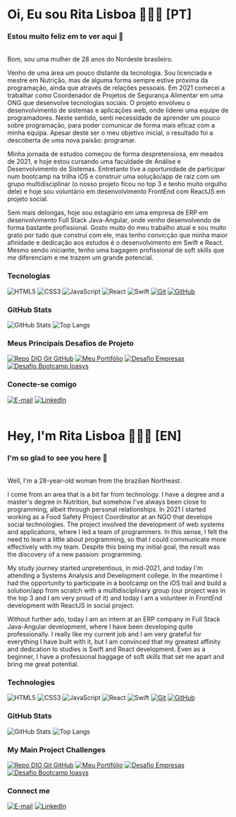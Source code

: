 # Oi, Eu sou Rita Lisboa 🙋🏻‍♀️ [PT]
### Estou muito feliz em te ver aqui 💜
<br>
Bom, sou uma mulher de 28 anos do Nordeste brasileiro.

Venho de uma área um pouco distante da tecnologia. Sou licenciada e mestre em Nutrição, mas de alguma forma sempre estive próxima da programação, ainda que através de relações pessoais. Em 2021 comecei a trabalhar como Coordenador de Projetos de Segurança Alimentar em uma ONG que desenvolve tecnologias sociais. O projeto envolveu o desenvolvimento de sistemas e aplicações web, onde liderei uma equipe de programadores. Neste sentido, senti necessidade de aprender um pouco sobre programação, para poder comunicar de forma mais eficaz com a minha equipa. Apesar deste ser o meu objetivo inicial, o resultado foi a descoberta de uma nova paixão: programar.

Minha jornada de estudos começou de forma despretensiosa, em meados de 2021, e hoje estou cursando uma faculdade de Análise e Desenvolvimento de Sistemas. Entretanto tive a oportunidade de participar num bootcamp na trilha iOS e construir uma solução/app de raiz com um grupo multidisciplinar (o nosso projeto ficou no top 3 e tenho muito orgulho dele) e hoje sou voluntário em desenvolvimento FrontEnd com ReactJS em projeto social.

Sem mais delongas, hoje sou estagiário em uma empresa de ERP em desenvolvimento Full Stack Java-Angular, onde venho desenvolvendo de forma bastante profissional. Gosto muito do meu trabalho atual e sou muito grato por tudo que construí com ele, mas tenho convicção que minha maior afinidade e dedicação aos estudos é o desenvolvimento em Swift e React. Mesmo sendo iniciante, tenho uma bagagem profissional de soft skills que me diferenciam e me trazem um grande potencial.
<br>

### Tecnologias
![HTML5](https://img.shields.io/badge/html5-html?style=for-the-badge&logo=html5&logoColor=E5A5F0&labelColor=FFFFFF&color=E5A5F0
)
![CSS3](https://img.shields.io/badge/css3-css?style=for-the-badge&logo=css3&logoColor=7951C9&labelColor=FFFFFF&color=7951C9
)
![JavaScript](https://img.shields.io/badge/javascript-js?style=for-the-badge&logo=javascript&logoColor=E5A5F0&labelColor=FFFFFF&color=E5A5F0
)
![React](https://img.shields.io/badge/react-js?style=for-the-badge&logo=react&logoColor=7951C9&labelColor=FFFFFF&color=7951C9
)
![Swift](https://img.shields.io/badge/swift-ios?style=for-the-badge&logo=swift&logoColor=E5A5F0&labelColor=FFFFFF&color=E5A5F0
)
[![Git](https://img.shields.io/badge/Git-000?style=for-the-badge&logo=git&logoColor=7951C9&labelColor=FFFFFF&color=7951C9)](https://git-scm.com/doc) 
[![GitHub](https://img.shields.io/badge/GitHub-000?style=for-the-badge&logo=github&logoColor=E5A5F0&labelColor=FFFFFF&color=E5A5F0)](https://docs.github.com/)
<br>

### GitHub Stats
![GitHub Stats](https://github-readme-stats.vercel.app/api?username=ritalisboar&theme=transparent&bg_color=F2F3F&border_color=7951C9&show_icons=true&icon_color=E5A5F0&title_color=E5A5F0&text_color=7951C9)
![Top Langs](https://github-readme-stats-git-masterrstaa-rickstaa.vercel.app/api/top-langs/?username=ritalisboar&layout=compact&bg_color=F2F3F&border_color=7951C9&title_color=E5A5F0&text_color=7951C9)
<br>

### Meus Principais Desafios de Projeto
[![Repo DIO Git GitHub](https://github-readme-stats.vercel.app/api/pin/?username=ritalisboar&repo=dio-lab-open-source&bg_color=F2F3F&border_color=7951C9&show_icons=true&icon_color=E5A5F0&title_color=E5A5F0&text_color=7951C9)](https://github.com/ritalisboar/dio-lab-open-source)
[![Meu Portifólio](https://github-readme-stats.vercel.app/api/pin/?username=ritalisboar&repo=meuportfolio&bg_color=F2F3F&border_color=7951C9&show_icons=true&icon_color=E5A5F0&title_color=E5A5F0&text_color=7951C9)](https://github.com/ritalisboar/meuportfolio)
[![Desafio Empresas](https://github-readme-stats.vercel.app/api/pin/?username=ritalisboar&repo=DesafioEmpresas&bg_color=F2F3F&border_color=7951C9&show_icons=true&icon_color=E5A5F0&title_color=E5A5F0&text_color=7951C9)](https://github.com/ritalisboar/DesafioEmpresas)
[![Desafio Bootcamp Ioasys](https://github-readme-stats.vercel.app/api/pin/?username=ritalisboar&repo=Desafio_IoasysCamp_ODS10&bg_color=F2F3F&border_color=7951C9&show_icons=true&icon_color=E5A5F0&title_color=E5A5F0&text_color=7951C9)](https://github.com/ritalisboar/Desafio_IoasysCamp_ODS10)
<br>

### Conecte-se comigo
[![E-mail](https://img.shields.io/badge/EMAIL-gmail?style=for-the-badge&logo=gmail&logoColor=E5A5F0&labelColor=FFFFFF&color=E5A5F0
)](mailto:cassialisboar@gmail.com)
[![LinkedIn](https://img.shields.io/badge/LINKEDIN-linkedin?style=for-the-badge&logo=linkedin&logoColor=E5A5F0&labelColor=FFFFFF&color=E5A5F0
)](https://www.linkedin.com/in/rita-lisboa-b0aa42155/)
<br>
<br>

# Hey, I'm Rita Lisboa 🙋🏻‍♀️ [EN]
### I'm so glad to see you here 💜
<br>
Well, I'm a 28-year-old woman from the brazilian Northeast.

I come from an area that is a bit far from technology. I have a degree and a master's degree in Nutrition, but somehow I've always been close to programming, albeit through personal relationships. In 2021 I started working as a Food Safety Project Coordinator at an NGO that develops social technologies. The project involved the development of web systems and applications, where I led a team of programmers. In this sense, I felt the need to learn a little about programming, so that I could communicate more effectively with my team. Despite this being my initial goal, the result was the discovery of a new passion: programming.

My study journey started unpretentious, in mid-2021, and today I'm attending a Systems Analysis and Development college. In the meantime I had the opportunity to participate in a bootcamp on the iOS trail and build a solution/app from scratch with a multidisciplinary group (our project was in the top 3 and I am very proud of it) and today I am a volunteer in FrontEnd development with ReactJS in social project.

Without further ado, today I am an intern at an ERP company in Full Stack Java-Angular development, where I have been developing quite professionally. I really like my current job and I am very grateful for everything I have built with it, but I am convinced that my greatest affinity and dedication to studies is Swift and React development. Even as a beginner, I have a professional baggage of soft skills that set me apart and bring me great potential.
<br>

### Technologies
![HTML5](https://img.shields.io/badge/html5-html?style=for-the-badge&logo=html5&logoColor=E5A5F0&labelColor=FFFFFF&color=E5A5F0
)
![CSS3](https://img.shields.io/badge/css3-css?style=for-the-badge&logo=css3&logoColor=7951C9&labelColor=FFFFFF&color=7951C9
)
![JavaScript](https://img.shields.io/badge/javascript-js?style=for-the-badge&logo=javascript&logoColor=E5A5F0&labelColor=FFFFFF&color=E5A5F0
)
![React](https://img.shields.io/badge/react-js?style=for-the-badge&logo=react&logoColor=7951C9&labelColor=FFFFFF&color=7951C9
)
![Swift](https://img.shields.io/badge/swift-ios?style=for-the-badge&logo=swift&logoColor=E5A5F0&labelColor=FFFFFF&color=E5A5F0
)
[![Git](https://img.shields.io/badge/Git-000?style=for-the-badge&logo=git&logoColor=7951C9&labelColor=FFFFFF&color=7951C9)](https://git-scm.com/doc) 
[![GitHub](https://img.shields.io/badge/GitHub-000?style=for-the-badge&logo=github&logoColor=E5A5F0&labelColor=FFFFFF&color=E5A5F0)](https://docs.github.com/)
<br>

### GitHub Stats
![GitHub Stats](https://github-readme-stats.vercel.app/api?username=ritalisboar&theme=transparent&bg_color=F2F3F&border_color=7951C9&show_icons=true&icon_color=E5A5F0&title_color=E5A5F0&text_color=7951C9)
![Top Langs](https://github-readme-stats-git-masterrstaa-rickstaa.vercel.app/api/top-langs/?username=ritalisboar&layout=compact&bg_color=F2F3F&border_color=7951C9&title_color=E5A5F0&text_color=7951C9)
<br>

### My Main Project Challenges
[![Repo DIO Git GitHub](https://github-readme-stats.vercel.app/api/pin/?username=ritalisboar&repo=dio-lab-open-source&bg_color=F2F3F&border_color=7951C9&show_icons=true&icon_color=E5A5F0&title_color=E5A5F0&text_color=7951C9)](https://github.com/ritalisboar/dio-lab-open-source)
[![Meu Portifólio](https://github-readme-stats.vercel.app/api/pin/?username=ritalisboar&repo=meuportfolio&bg_color=F2F3F&border_color=7951C9&show_icons=true&icon_color=E5A5F0&title_color=E5A5F0&text_color=7951C9)](https://github.com/ritalisboar/meuportfolio)
[![Desafio Empresas](https://github-readme-stats.vercel.app/api/pin/?username=ritalisboar&repo=DesafioEmpresas&bg_color=F2F3F&border_color=7951C9&show_icons=true&icon_color=E5A5F0&title_color=E5A5F0&text_color=7951C9)](https://github.com/ritalisboar/DesafioEmpresas)
[![Desafio Bootcamp Ioasys](https://github-readme-stats.vercel.app/api/pin/?username=ritalisboar&repo=Desafio_IoasysCamp_ODS10&bg_color=F2F3F&border_color=7951C9&show_icons=true&icon_color=E5A5F0&title_color=E5A5F0&text_color=7951C9)](https://github.com/ritalisboar/Desafio_IoasysCamp_ODS10)
<br>

### Connect me
[![E-mail](https://img.shields.io/badge/EMAIL-gmail?style=for-the-badge&logo=gmail&logoColor=E5A5F0&labelColor=FFFFFF&color=E5A5F0
)](mailto:cassialisboar@gmail.com)
[![LinkedIn](https://img.shields.io/badge/LINKEDIN-linkedin?style=for-the-badge&logo=linkedin&logoColor=E5A5F0&labelColor=FFFFFF&color=E5A5F0
)](https://www.linkedin.com/in/rita-lisboa-b0aa42155/)

<!--
**ritalisboar/ritalisboar** is a ✨ _special_ ✨ repository because its `README.md` (this file) appears on your GitHub profile.

Here are some ideas to get you started:

- 🔭 I’m currently working on ...
- 🌱 I’m currently learning ...
- 👯 I’m looking to collaborate on ...
- 🤔 I’m looking for help with ...
- 💬 Ask me about ...
- 📫 How to reach me: ...
- 😄 Pronouns: ...
- ⚡ Fun fact: ...
-->
